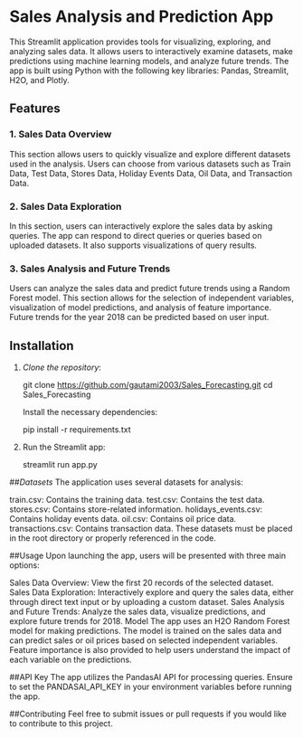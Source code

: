 # Sales Analysis and Prediction App

This Streamlit application provides tools for visualizing, exploring, and analyzing sales data. It allows users to interactively examine datasets, make predictions using machine learning models, and analyze future trends. The app is built using Python with the following key libraries: Pandas, Streamlit, H2O, and Plotly.

## Features

### 1. Sales Data Overview
This section allows users to quickly visualize and explore different datasets used in the analysis. Users can choose from various datasets such as Train Data, Test Data, Stores Data, Holiday Events Data, Oil Data, and Transaction Data.

### 2. Sales Data Exploration
In this section, users can interactively explore the sales data by asking queries. The app can respond to direct queries or queries based on uploaded datasets. It also supports visualizations of query results.

### 3. Sales Analysis and Future Trends
Users can analyze the sales data and predict future trends using a Random Forest model. This section allows for the selection of independent variables, visualization of model predictions, and analysis of feature importance. Future trends for the year 2018 can be predicted based on user input.

## Installation

1. *Clone the repository*:

   git clone https://github.com/gautami2003/Sales_Forecasting.git
   cd Sales_Forecasting

   Install the necessary dependencies:

    pip install -r requirements.txt

2. Run the Streamlit app:

   streamlit run app.py

##*Datasets*
The application uses several datasets for analysis:

train.csv: Contains the training data.
test.csv: Contains the test data.
stores.csv: Contains store-related information.
holidays_events.csv: Contains holiday events data.
oil.csv: Contains oil price data.
transactions.csv: Contains transaction data.
These datasets must be placed in the root directory or properly referenced in the code.

##Usage
Upon launching the app, users will be presented with three main options:

Sales Data Overview: View the first 20 records of the selected dataset.
Sales Data Exploration: Interactively explore and query the sales data, either through direct text input or by uploading a custom dataset.
Sales Analysis and Future Trends: Analyze the sales data, visualize predictions, and explore future trends for 2018.
Model
The app uses an H2O Random Forest model for making predictions. The model is trained on the sales data and can predict sales or oil prices based on selected independent variables. Feature importance is also provided to help users understand the impact of each variable on the predictions.

##API Key
The app utilizes the PandasAI API for processing queries. Ensure to set the PANDASAI_API_KEY in your environment variables before running the app.

##Contributing
Feel free to submit issues or pull requests if you would like to contribute to this project.

